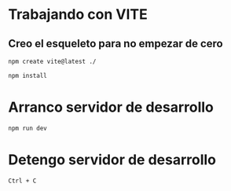 # Trabajando con VITE

## Creo el esqueleto para no empezar de cero

```sh
npm create vite@latest ./
````

```sh
npm install
```

# Arranco servidor de desarrollo

```sh
npm run dev
```

# Detengo servidor de desarrollo

```sh
Ctrl + C
```

